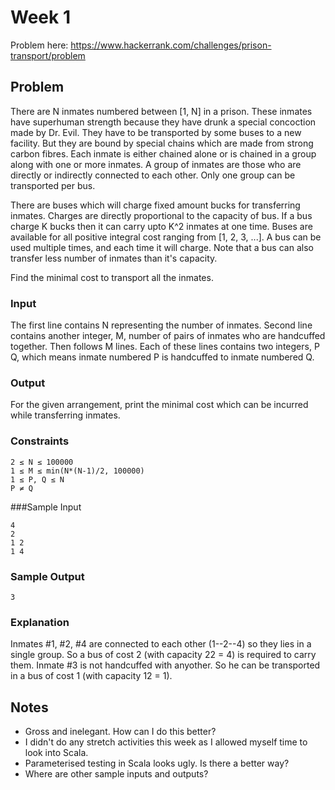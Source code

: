 # Week 1

Problem here: https://www.hackerrank.com/challenges/prison-transport/problem

## Problem

There are N inmates numbered between [1, N] in a prison. These inmates have superhuman strength because they have drunk a special concoction made by Dr. Evil. They have to be transported by some buses to a new facility. But they are bound by special chains which are made from strong carbon fibres. Each inmate is either chained alone or is chained in a group along with one or more inmates. A group of inmates are those who are directly or indirectly connected to each other. Only one group can be transported per bus.

There are buses which will charge fixed amount bucks for transferring inmates. Charges are directly proportional to the capacity of bus. If a bus charge K bucks then it can carry upto K^2 inmates at one time. Buses are available for all positive integral cost ranging from [1, 2, 3, ...]. A bus can be used multiple times, and each time it will charge. Note that a bus can also transfer less number of inmates than it's capacity.

Find the minimal cost to transport all the inmates.

### Input 
The first line contains N representing the number of inmates. Second line contains another integer, M, number of pairs of inmates who are handcuffed together. Then follows M lines. Each of these lines contains two integers, P Q, which means inmate numbered P is handcuffed to inmate numbered Q.

### Output 
For the given arrangement, print the minimal cost which can be incurred while transferring inmates.

### Constraints 
```
2 ≤ N ≤ 100000 
1 ≤ M ≤ min(N*(N-1)/2, 100000) 
1 ≤ P, Q ≤ N 
P ≠ Q
```

###Sample Input
```
4
2
1 2
1 4
```

### Sample Output
```
3
```

### Explanation 
Inmates #1, #2, #4 are connected to each other (1--2--4) so they lies in a single group. So a bus of cost 2 (with capacity 22 = 4) is required to carry them. Inmate #3 is not handcuffed with anyother. So he can be transported in a bus of cost 1 (with capacity 12 = 1).


## Notes

* Gross and inelegant. How can I do this better?
* I didn't do any stretch activities this week as I allowed myself time to look into Scala.
* Parameterised testing in Scala looks ugly. Is there a better way?
* Where are other sample inputs and outputs? 
